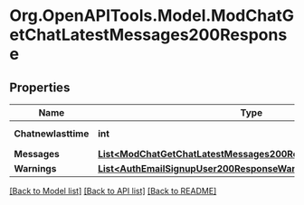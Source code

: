 # Org.OpenAPITools.Model.ModChatGetChatLatestMessages200Response

## Properties

Name | Type | Description | Notes
------------ | ------------- | ------------- | -------------
**Chatnewlasttime** | **int** | new last time | [default to null]
**Messages** | [**List&lt;ModChatGetChatLatestMessages200ResponseMessagesInner&gt;**](ModChatGetChatLatestMessages200ResponseMessagesInner.md) |  | 
**Warnings** | [**List&lt;AuthEmailSignupUser200ResponseWarningsInner&gt;**](AuthEmailSignupUser200ResponseWarningsInner.md) |  | [optional] 

[[Back to Model list]](../README.md#documentation-for-models) [[Back to API list]](../README.md#documentation-for-api-endpoints) [[Back to README]](../README.md)


